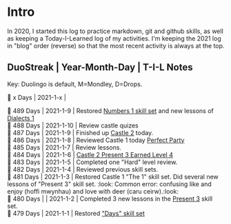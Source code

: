 # Intro
In 2020, I started this log to practice markdown, git and github skills, as well as keeping a Today-I-Learned log of my activities. I'm keeping the 2021 log in "blog" order (reverse) so that the most recent activity is always at the top. 


## DuoStreak | Year-Month-Day | T-I-L Notes 
Key: Duolingo is default, M=Mondley, D=Drops. <br>

:dragon_face:  x Days | 2021-1-x |  <br> 


:dragon_face:  489 Days | 2021-1-9 | Restored [Numbers 1 skill set](https://github.com/EO4wellness/T-I-L/blob/main/polyglot/gales/Castle-1/Numbers-1.md) and new lessons of [Dialects 1](https://github.com/EO4wellness/T-I-L/blob/main/polyglot/gales/Castle-3/Dialects-1.md) <br> 
:dragon_face:  488 Days | 2021-1-10 | Review castle quizes <br> 
:dragon_face:  487 Days | 2021-1-9 | Finished up [Castle 2](https://github.com/EO4wellness/T-I-L/tree/main/polyglot/gales/Castle-2) today. <br> 
:dragon_face:  486 Days | 2021-1-8 | Reviewed Castle 1 today [Perfect Party](https://github.com/EO4wellness/T-I-L/tree/main/polyglot/gales/Castle-1) <br> 
:dragon_face:  485 Days | 2021-1-7 | Review lessons.  <br> 
:dragon_face:  484 Days | 2021-1-6 | [Castle 2 Present 3 Earned Level 4](https://github.com/EO4wellness/T-I-L/blob/main/polyglot/gales/Castle-2/2021-01-06-next-level.png)<br>
:dragon_face:  483 Days | 2021-1-5 |  Completed one "Hard" level review. <br>
:dragon_face:  482 Days | 2021-1-4 |  Reviewed previous skill sets. <br>
:dragon_face:  481 Days | 2021-1-3 |  Restored Castle 1 "The 1" skill set.  Did several new lessons of "Present 3" skill set. 
:look: Common error: confusing like and enjoy (hoffi mwynhau) and love with deer (caru ceirw).:look:  <br>
:dragon_face:  480 Days | | 2021-1-2 | Completed 3 new lessons in the [Present 3](https://github.com/EO4wellness/T-I-L/blob/main/polyglot/gales/Castle-2/2021-01-02.md) skill set. <br>
:dragon_face:  479 Days | 2021-1-1 | Restored ["Days" skill set](https://github.com/EO4wellness/T-I-L/blob/main/polyglot/gales/Castle-2/Days.md)<br>
